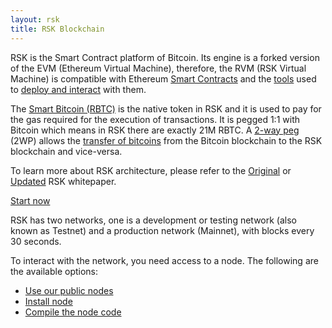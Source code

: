 ```yaml
---
layout: rsk
title: RSK Blockchain
---
```


RSK is the Smart Contract platform of Bitcoin. Its engine is a forked version of the EVM (Ethereum Virtual Machine), therefore, the RVM (RSK Virtual Machine) is compatible with Ethereum [Smart Contracts](/develop) and the [tools](/tools) used to [deploy and interact](/tutorials/) with them.

The [Smart Bitcoin (RBTC)](/rsk/rbtc) is the native token in RSK and it is used to pay for the gas required for the execution of transactions. It is pegged 1:1 with Bitcoin which means in RSK there are exactly 21M RBTC. A [2-way peg](/rsk/architecture/2-way-peg/) (2WP) allows the [transfer of bitcoins](/rsk/rbtc/conversion) from the Bitcoin blockchain to the RSK blockchain and vice-versa.

To learn more about RSK architecture, please refer to the [Original](https://www.rsk.co/Whitepapers/RSK_White_Paper-ORIGINAL.pdf) or [Updated](https://www.rsk.co/Whitepapers/RSK-White-Paper-Updated.pdf) RSK whitepaper.

<a href="/quick-start/" class="green-button">Start now</a>

RSK has two networks, one is a development or testing network (also known as Testnet) and a production network (Mainnet), with blocks every 30 seconds.

To interact with the network, you need access to a node. The following are the available options:
- [Use our public nodes](/rsk/public-nodes)
- [Install node](/rsk/node/install)
- [Compile the node code](/rsk/node/contribute/)
